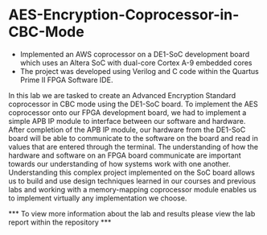 # AES-Encryption-Coprocessor-in-CBC-Mode
- Implemented an AWS coprocessor on a DE1-SoC development board which uses an Altera SoC with dual-core Cortex A-9 embedded cores
- The project was developed using Verilog and C code within the Quartus Prime II FPGA Software IDE.

In this lab we are tasked to create an Advanced Encryption Standard coprocessor in CBC mode using the DE1-SoC board. To implement the AES coprocessor onto our FPGA development board, we had to implement a simple APB IP module to interface between our software and hardware. After completion of the APB IP module, our hardware from the DE1-SoC board will be able to communicate to the software on the board and read in values that are entered through the terminal. The understanding of how the hardware and software on an FPGA board communicate are important towards our understanding of how systems work with one another. Understanding this complex project implemented on the SoC board allows us to build and use design techniques learned in our courses and previous labs and working with a memory-mapping coprocessor module enables us to implement virtually any implementation we choose.

*** To view more information about the lab and results please view the lab report within the repository ***

